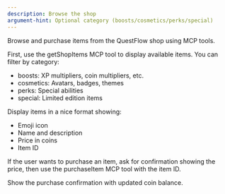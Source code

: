 ```yaml
---
description: Browse the shop
argument-hint: Optional category (boosts/cosmetics/perks/special)
---
```


Browse and purchase items from the QuestFlow shop using MCP tools.

First, use the getShopItems MCP tool to display available items. You can filter by category:
- boosts: XP multipliers, coin multipliers, etc.
- cosmetics: Avatars, badges, themes
- perks: Special abilities
- special: Limited edition items

Display items in a nice format showing:
- Emoji icon
- Name and description
- Price in coins
- Item ID

If the user wants to purchase an item, ask for confirmation showing the price, then use the purchaseItem MCP tool with the item ID.

Show the purchase confirmation with updated coin balance.

